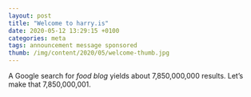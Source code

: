 ```yaml
---
layout: post
title: "Welcome to harry.is"
date: 2020-05-12 13:29:15 +0100
categories: meta
tags: announcement message sponsored
thumb: /img/content/2020/05/welcome-thumb.jpg
---
```


A Google search for _food blog_ yields about 7,850,000,000 results. Let’s make
that 7,850,000,001.

<!--more-->

